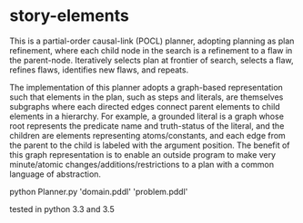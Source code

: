 # story-elements

This is a partial-order causal-link (POCL) planner, adopting planning as plan refinement, where each child node in the
search is a refinement to a flaw in the parent-node. Iteratively selects plan at frontier of search, selects a flaw,
refines flaws, identifies new flaws, and repeats.

The implementation of this planner adopts a graph-based representation such that elements in the plan, such as steps and literals, are themselves subgraphs where each
directed edges connect parent elements to child elements in a hierarchy. For example, a grounded literal is a graph
whose root represents the predicate name and truth-status of the literal, and the children are elements representing
atoms/constants, and each edge from the parent to the child is labeled with the argument position. The benefit of
this graph representation is to enable an outside program to make very minute/atomic changes/additions/restrictions
to a plan with a common language of abstraction.

python Planner.py 'domain.pddl' 'problem.pddl'

tested in python 3.3 and 3.5